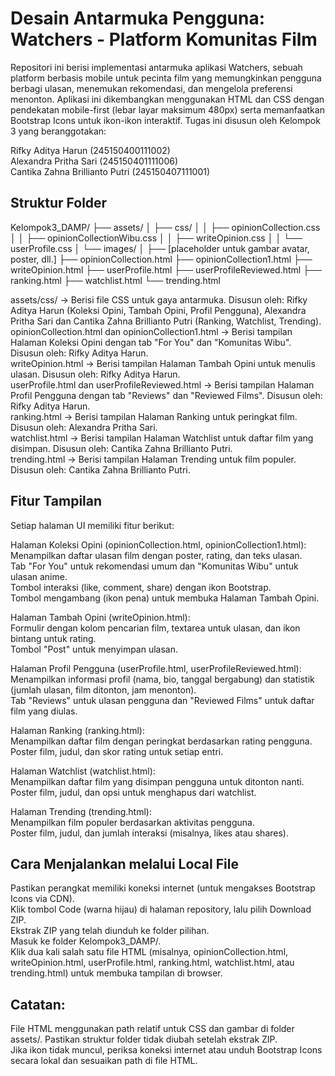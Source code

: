 # Desain Antarmuka Pengguna: Watchers - Platform Komunitas Film
Repositori ini berisi implementasi antarmuka aplikasi Watchers, sebuah platform berbasis mobile untuk pecinta film yang memungkinkan pengguna berbagi ulasan, menemukan rekomendasi, dan mengelola preferensi menonton. Aplikasi ini dikembangkan menggunakan HTML dan CSS dengan pendekatan mobile-first (lebar layar maksimum 480px) serta memanfaatkan Bootstrap Icons untuk ikon-ikon interaktif. Tugas ini disusun oleh Kelompok 3 yang beranggotakan:  

Rifky Aditya Harun (245150400111002)  
Alexandra Pritha Sari (245150401111006)  
Cantika Zahna Brillianto Putri (245150407111001)

## Struktur Folder
Kelompok3_DAMP/
├── assets/
│   ├── css/
│   │   ├── opinionCollection.css
│   │   ├── opinionCollectionWibu.css
│   │   ├── writeOpinion.css
│   │   └── userProfile.css
│   └── images/
│       ├── [placeholder untuk gambar avatar, poster, dll.]
├── opinionCollection.html
├── opinionCollection1.html
├── writeOpinion.html
├── userProfile.html
├── userProfileReviewed.html
├── ranking.html
├── watchlist.html
└── trending.html


assets/css/ → Berisi file CSS untuk gaya antarmuka. Disusun oleh: Rifky Aditya Harun (Koleksi Opini, Tambah Opini, Profil Pengguna), Alexandra Pritha Sari dan Cantika Zahna Brillianto Putri (Ranking, Watchlist, Trending).  
opinionCollection.html dan opinionCollection1.html → Berisi tampilan Halaman Koleksi Opini dengan tab "For You" dan "Komunitas Wibu". Disusun oleh: Rifky Aditya Harun.  
writeOpinion.html → Berisi tampilan Halaman Tambah Opini untuk menulis ulasan. Disusun oleh: Rifky Aditya Harun.  
userProfile.html dan userProfileReviewed.html → Berisi tampilan Halaman Profil Pengguna dengan tab "Reviews" dan "Reviewed Films". Disusun oleh: Rifky Aditya Harun.  
ranking.html → Berisi tampilan Halaman Ranking untuk peringkat film. Disusun oleh: Alexandra Pritha Sari.  
watchlist.html → Berisi tampilan Halaman Watchlist untuk daftar film yang disimpan. Disusun oleh: Cantika Zahna Brillianto Putri.  
trending.html → Berisi tampilan Halaman Trending untuk film populer. Disusun oleh: Cantika Zahna Brillianto Putri.

## Fitur Tampilan
Setiap halaman UI memiliki fitur berikut:  

Halaman Koleksi Opini (opinionCollection.html, opinionCollection1.html):  
Menampilkan daftar ulasan film dengan poster, rating, dan teks ulasan.  
Tab "For You" untuk rekomendasi umum dan "Komunitas Wibu" untuk ulasan anime.  
Tombol interaksi (like, comment, share) dengan ikon Bootstrap.  
Tombol mengambang (ikon pena) untuk membuka Halaman Tambah Opini.


Halaman Tambah Opini (writeOpinion.html):  
Formulir dengan kolom pencarian film, textarea untuk ulasan, dan ikon bintang untuk rating.  
Tombol "Post" untuk menyimpan ulasan.


Halaman Profil Pengguna (userProfile.html, userProfileReviewed.html):  
Menampilkan informasi profil (nama, bio, tanggal bergabung) dan statistik (jumlah ulasan, film ditonton, jam menonton).  
Tab "Reviews" untuk ulasan pengguna dan "Reviewed Films" untuk daftar film yang diulas.


Halaman Ranking (ranking.html):  
Menampilkan daftar film dengan peringkat berdasarkan rating pengguna.  
Poster film, judul, dan skor rating untuk setiap entri.


Halaman Watchlist (watchlist.html):  
Menampilkan daftar film yang disimpan pengguna untuk ditonton nanti.  
Poster film, judul, dan opsi untuk menghapus dari watchlist.


Halaman Trending (trending.html):  
Menampilkan film populer berdasarkan aktivitas pengguna.  
Poster film, judul, dan jumlah interaksi (misalnya, likes atau shares).



## Cara Menjalankan melalui Local File

Pastikan perangkat memiliki koneksi internet (untuk mengakses Bootstrap Icons via CDN).  
Klik tombol Code (warna hijau) di halaman repository, lalu pilih Download ZIP.  
Ekstrak ZIP yang telah diunduh ke folder pilihan.  
Masuk ke folder Kelompok3_DAMP/.  
Klik dua kali salah satu file HTML (misalnya, opinionCollection.html, writeOpinion.html, userProfile.html, ranking.html, watchlist.html, atau trending.html) untuk membuka tampilan di browser.

## Catatan:  

File HTML menggunakan path relatif untuk CSS dan gambar di folder assets/. Pastikan struktur folder tidak diubah setelah ekstrak ZIP.  
Jika ikon tidak muncul, periksa koneksi internet atau unduh Bootstrap Icons secara lokal dan sesuaikan path di file HTML.

